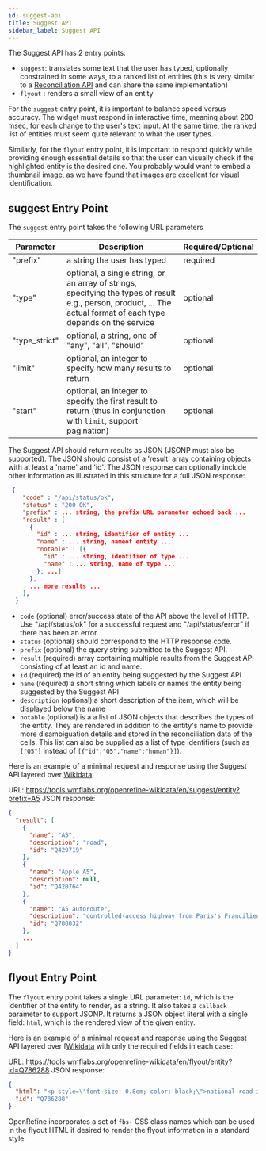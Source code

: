 ```yaml
---
id: suggest-api
title: Suggest API
sidebar_label: Suggest API
---
```


The Suggest API has 2 entry points:

- `suggest`: translates some text that the user has typed, optionally constrained in some ways, to a ranked list of entities (this is very similar to a [Reconciliation API](reconciliation-api) and can share the same implementation)
- `flyout` : renders a small view of an entity

For the `suggest` entry point, it is important to balance speed versus accuracy. The widget must respond in interactive time, meaning about 200 msec, for each change to the user's text input. At the same time, the ranked list of entities must seem quite relevant to what the user types.

Similarly, for the `flyout` entry point, it is important to respond quickly while providing enough essential details so that the user can visually check if the highlighted entity is the desired one. You probably would want to embed a thumbnail image, as we have found that images are excellent for visual identification.

## suggest Entry Point

The `suggest` entry point takes the following URL parameters

Parameter | Description                 | Required/Optional
----------|-----------------------------|------------------
 "prefix" | a string the user has typed | required 
 "type" | optional, a single string, or an array of strings, specifying the types of result e.g., person, product, ... The actual format of each type depends on the service | optional |
 "type\_strict" | optional, a string, one of "any", "all", "should" | optional |
 "limit" | optional, an integer to specify how many results to return | optional |
 "start" | optional, an integer to specify the first result to return (thus in conjunction with `limit`, support pagination) | optional |

The Suggest API should return results as JSON (JSONP must also be supported). The JSON should consist of a 'result' array containing objects with at least a 'name' and 'id'. The JSON response can optionally include other information as illustrated in this structure for a full JSON response:
```json
 {
    "code" : "/api/status/ok",
    "status" : "200 OK",
    "prefix" : ... string, the prefix URL parameter echoed back ...
    "result" : [
      {
        "id" : ... string, identifier of entity ...
        "name" : ... string, nameof entity ...
        "notable" : [{
          "id" : ... string, identifier of type ...
          "name" : ... string, name of type ...
        }, ...]
      },
      ... more results ...
    ],
  }
```

* `code` (optional) error/success state of the API above the level of HTTP. Use "/api/status/ok" for a successful request and "/api/status/error" if there has been an error.
* `status` (optional) should correspond to the HTTP response code.
* `prefix` (optional) the query string submitted to the Suggest API.
* `result` (required) array containing multiple results from the Suggest API consisting of at least an id and name.
* `id` (required) the id of an entity being suggested by the Suggest API
* `name` (required) a short string which labels or names the entity being suggested by the Suggest API
* `description` (optional) a short description of the item, which will be displayed below the name
* `notable` (optional) is a a list of JSON objects that describes the types of the entity. They are rendered in addition to the entity's name to provide more disambiguation details and stored in the reconciliation data of the cells. This list can also be supplied as a list of type identifiers (such as `["Q5"]` instead of `[{"id":"Q5","name":"human"}]`).

Here is an example of a minimal request and response using the Suggest API layered over [Wikidata](https://www.wikidata.org):

URL: https://tools.wmflabs.org/openrefine-wikidata/en/suggest/entity?prefix=A5
JSON response:

```json
{
  "result": [
    {
      "name": "A5",
      "description": "road",
      "id": "Q429719"
    },
    {
      "name": "Apple A5",
      "description": null,
      "id": "Q420764"
    },
    {
      "name": "A5 autoroute",
      "description": "controlled-access highway from Paris's Francilienne to the A31 near Beauchemin",
      "id": "Q788832"
    },
    ...
  ]
}
```

## flyout Entry Point

The `flyout` entry point takes a single URL parameter: `id`, which is the identifier of the entity to render, as a string. It also takes a `callback` parameter to support JSONP. It returns a JSON object literal with a single field: `html`, which is the rendered view of the given entity. 

Here is an example of a minimal request and response using the Suggest API layered over [[Wikidata](https://www.wikidata.org) with only the required fields in each case:

URL: https://tools.wmflabs.org/openrefine-wikidata/en/flyout/entity?id=Q786288
JSON response:

```json
{
  "html": "<p style=\"font-size: 0.8em; color: black;\">national road in Latvia</p>",
  "id": "Q786288"
}
```

OpenRefine incorporates a set of `fbs-` CSS class names which can be used in the flyout HTML if desired to render the flyout information in a standard style. 

